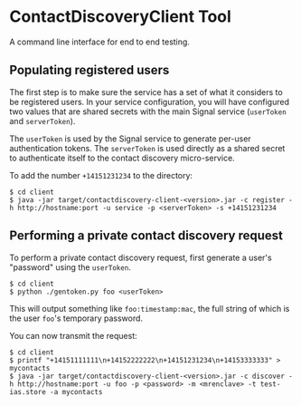 # ContactDiscoveryClient Tool

A command line interface for end to end testing.

## Populating registered users

The first step is to make sure the service has a set of what it considers to be registered
users. In your service configuration, you will have configured two values that are shared
secrets with the main Signal service (`userToken` and `serverToken`).

The `userToken` is used by the Signal service to generate per-user authentication tokens.
The `serverToken`  is used directly as a shared secret to authenticate itself to the contact
discovery micro-service.

To add the number `+14151231234` to the directory:

`````
$ cd client
$ java -jar target/contactdiscovery-client-<version>.jar -c register -h http://hostname:port -u service -p <serverToken> -s +14151231234
`````

## Performing a private contact discovery request

To perform a private contact discovery request, first generate a user's "password" using the
`userToken`.

`````
$ cd client
$ python ./gentoken.py foo <userToken>
`````

This will output something like `foo:timestamp:mac`, the full string of which is the user `foo`'s temporary password.

You can now transmit the request:

`````
$ cd client
$ printf "+14151111111\n+14152222222\n+14151231234\n+14153333333" > mycontacts
$ java -jar target/contactdiscovery-client-<version>.jar -c discover -h http://hostname:port -u foo -p <password> -m <mrenclave> -t test-ias.store -a mycontacts
`````
